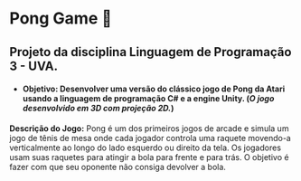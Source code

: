 # Pong Game 🏓

## Projeto da disciplina Linguagem de Programação 3 - UVA.
 
- #### **Objetivo:** Desenvolver uma versão do clássico jogo de Pong da Atari usando a linguagem de programação **C#** e a engine **Unity**. (*O jogo desenvolvido em 3D com projeção 2D.*)

**Descrição do Jogo:** Pong é um dos primeiros jogos de arcade e simula um jogo de tênis de mesa onde cada jogador controla uma raquete movendo-a verticalmente ao longo do lado esquerdo ou direito da tela. Os jogadores usam suas raquetes para atingir a bola para frente e para trás. O objetivo é fazer com que seu oponente não consiga devolver a bola.